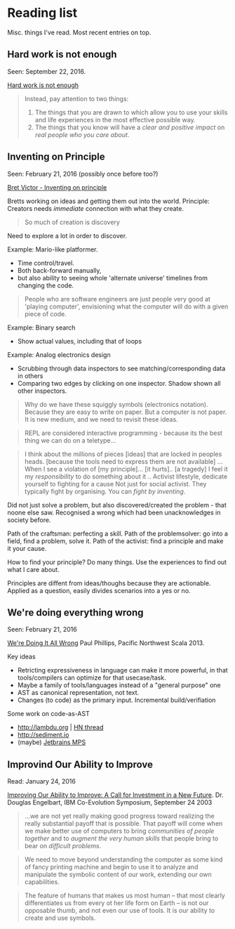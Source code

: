 # Reading list
Misc. things I've read. Most recent entries on top.

## Hard work is not enough
Seen: September 22, 2016.

[Hard work is not enough](https://medium.com/practicing-developer/hard-work-is-not-enough-406856133a35#.97eqdrroo)

> Instead, pay attention to two things:
> 1. The things that you are drawn to which allow you to use your skills and life experiences in the most effective possible way.
> 2. The things that you know will have a *clear and positive impact* on *real people* *who you care about*.


## Inventing on Principle
Seen: February 21, 2016 (possibly once before too?)

[Bret Victor - Inventing on principle](https://www.youtube.com/watch?v=PUv66718DII)

Bretts working on ideas and getting them out into the world.
Principle: Creators needs *immediate* connection with what they create.

> So much of creation is discovery

Need to explore a lot in order to discover.

Example: Mario-like platformer.

* Time control/travel.
* Both back-forward manually,
* but also ability to seeing whole 'alternate universe' timelines from changing the code.

> People who are software engineers are just people very good at 'playing computer',
> envisioning what the computer will do with a given piece of code.

Example: Binary search

* Show actual values, including that of loops

Example: Analog electronics design

* Scrubbing through data inspectors to see matching/corresponding data in others
* Comparing two edges by clicking on one inspector. Shadow shown all other inspectors.

> Why do we have these squiggly symbols (electronics notation).
> Because they are easy to write on paper.
> But a computer is not paper.
> It is new medium, and we need to revisit these ideas.

> REPL are considered interactive programming - because its the best thing we can do on a teletype...

> I think about the millions of pieces [ideas] that are locked in peoples heads.
> [because the tools need to express them are not available]
> ...
> When I see a violation of [my principle]... [it hurts].. [a tragedy]
> I feel it my *responsibility* to do something about it
> .. Activist lifestyle, dedicate yourself to fighting for a cause
> Not just for social activist. They typically fight by organising.
> You can *fight by inventing*.

Did not just solve a problem, but also discovered/created the problem - that noone else saw.
Recognised a wrong which had been unacknowledges in society before.

Path of the craftsman: perfecting a skill.
Path of the problemsolver: go into a field, find a problem, solve it.
Path of the activist: find a principle and make it your cause.

How to find your principle?
Do many things. Use the experiences to find out what I care about.

Principles are diffent from ideas/thoughs because they are actionable.
Applied as a question, easily divides scenarios into a yes or no.


## We're doing everything wrong
Seen: February 21, 2016

[We're Doing It All Wrong](https://www.youtube.com/watch?v=TS1lpKBMkgg)
Paul Phillips, Pacific Northwest Scala 2013.

Key ideas

* Retricting expressiveness in language can make it more powerful,
in that tools/compilers can optimize for that usecase/task.
* Maybe a family of tools/languages instead of a "general purpose" one
* AST as canonical representation, not text.
* Changes (to code) as the primary input. Incremental build/verifiation

Some work on code-as-AST

* http://lambdu.org | [HN thread](https://news.ycombinator.com/item?id=11142911)
* http://sediment.io
* (maybe) [Jetbrains MPS](https://www.jetbrains.com/mps/)


## Improvind Our Ability to Improve
Read: January 24, 2016

[Improving Our Ability to Improve: A Call for Investment in a New Future](http://www.almaden.ibm.com/coevolution/pdf/engelbart_paper.pdf).
Dr. Douglas Engelbart, IBM Co-Evolution Symposium, September 24 2003

> ...we are not yet really making good progress 
> toward realizing the really substantial payoff that is possible.  That payoff will come 
> when we make better use of computers to bring *communities of people together* and to 
> *augment the very human skills* that people bring to bear on *difficult problems*.


> We need to move beyond understanding the computer as some 
> kind of fancy printing machine and begin to
> use it to analyze and manipulate the 
> symbolic content of our work, extending our
> own capabilities.

> The feature of humans that makes us most human – that most clearly 
> differentiates us from every ot
> her life form on Earth – is not our opposable thumb, and 
> not even our use of tools. It is our ability to
> create and use symbols.


